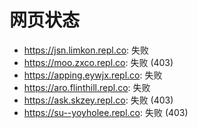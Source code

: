 # 网页状态
- https://jsn.limkon.repl.co: 失败
- https://moo.zxco.repl.co: 失败 (403)
- https://apping.eywjx.repl.co: 失败
- https://aro.flinthill.repl.co: 失败
- https://ask.skzey.repl.co: 失败 (403)
- https://su--yoyholee.repl.co: 失败 (403)
